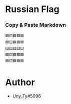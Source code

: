 # Russian Flag

### Copy & Paste Markdown

```
🟦🟨🟦🟦🟦
🟦🟨🟦🟦🟦
🟨🟨🟨🟨🟨
🟦🟨🟦🟦🟦
🟦🟨🟦🟦🟦
```

# Author

- Uny_Ty#5096
